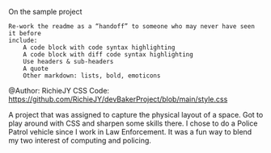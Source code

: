 On the sample project

    Re-work the readme as a “handoff” to someone who may never have seen it before
    include:
        A code block with code syntax highlighting 
        A code block with diff code syntax highlighting 
        Use headers & sub-headers 
        A quote 
        Other markdown: lists, bold, emoticons

@Author: RichieJY
CSS Code: https://github.com/RichieJY/devBakerProject/blob/main/style.css

<detail>
<Summary>
  A project that was assigned to capture the physical layout of a space. Got to play around with <bold>CSS</bold> and sharpen some skills there. I chose 
  to do a Police Patrol vehicle since I work in Law Enforcement. It was a fun way to blend my two interest of computing and policing. 
</Summary>
</detail>
